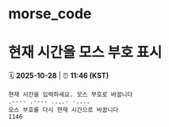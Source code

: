 # morse_code
# 현재 시간을 모스 부호 표시
<!-- MORSE_TIME_START -->
🗓️ **2025-10-28** | ⏰ **11:46 (KST)**

```
현재 시간을 입력하세요. 모스 부호로 바꿉니다
.---- .---- ....- -....
모스 부호를 다시 현재 시간으로 바꿉니다
1146
```
<!-- MORSE_TIME_END -->
